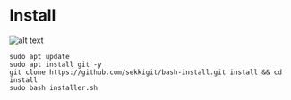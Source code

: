 # Install

![alt text](https://sekkigit.github.io/porfolio.sekiteh/img/works/4.jpg)

```
sudo apt update
sudo apt install git -y
git clone https://github.com/sekkigit/bash-install.git install && cd install
sudo bash installer.sh
```